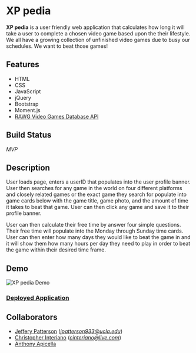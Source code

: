 # XP pedia

**XP pedia** is a user friendly web application that calculates how long it will take a user to complete a chosen video game based upon the their lifestyle. We all have a growing collection of unfinished video games due to busy our schedules. We want to beat those games! 

## Features

* HTML
* CSS
* JavaScript
* jQuery
* Bootstrap
* Moment.js 
* [RAWG Video Games Database API](https://api.rawg.io/docs/)

## Build Status
  *MVP*


## Description 

User loads page, enters a userID that populates into the user profile banner. User then searches for any game in the world on four different platforms and closely related games or the exact game they search for populate into game cards below with the game title, game photo, and the amount of time it takes to beat that game. User can then click any game and save it to their profile banner.

User can then calculate their free time by answer four simple questions. Their free time will populate into the Monday through Sunday time cards. User can then enter how many days they would like to beat the game in and it will show them how many hours per day they need to play in order to beat the game within their desired time frame.

## Demo

![XP pedia Demo](/assets/images/XP%20pedia.gif)

### [Deployed Application ](https://anthonyapicella.github.io/XP-pedia/)

## Collaborators

* [Jeffery Patterson](https://github.com/jpatterson933) (*jpatterson933@ucla.edu*)
* [Christopher Interiano](https://github.com/cinteriano)  (*cinteriano@live.com*)
* [Anthony Apicella](https://github.com/anthonyapicella)
